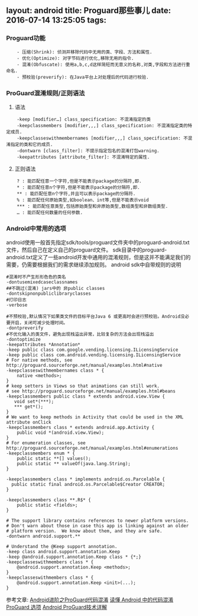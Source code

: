 layout: android
title: Proguard那些事儿
date: 2016-07-14 13:25:05
tags:
---
### Proguard功能
```
    - 压缩(Shrink): 侦测并移除代码中无用的类、字段、方法和属性.
    - 优化(Optimize): 对字节码进行优化,移除无用的指令.
    - 混淆(Obfuscate): 使用a,b,c,d这样简短而无意义的名称,对类,字段和方法进行重命名.
    - 预校验(preverify): 在Java平台上对处理后的代码进行校验.
```

### ProGuard混淆规则/正则语法
1. 语法
```
    -keep [modifier…] class_specification: 不混淆指定的类
    -keepclassmembers [modifier,,,] class_specification: 不混淆指定类的特定成员. 
    -keepclasseswithmembernames [modifier,,,] class_specification: 不混淆指定的类和它的成员. 
    -dontwarn [class_filter]: 不提示指定包名的混淆打包warning. 
    -keepattributes [attribute_filter]: 不混淆特定的属性. 
```
2. 正则语法
```
    ? : 能匹配任意一个字符,但是不能表示package的分隔符,即.
    * : 能匹配任意n个字符,但是不能表示package的分隔符,即.
    ** : 能匹配任意n个字符,并且可以表示package的分隔符.
    % : 能匹配任何原始类型,如boolean、int等,但是不能表示void
    *** : 能匹配任意类型,包括原始类型和非原始类型,数组类型和非数组类型.
    … : 能匹配任何数量的任何参数.
```
### Android中常用的选项
android使用一般首先指定sdk/tools/proguard文件夹中的proguard-android.txt文件，然后自己在定义自己的proguard文件。
sdk目录中的proguard-android.txt定义了一些android开发中通用的混淆规则，但是这并不能满足我们的需要，仍需要根据我们的需求继续添加规则。
android sdk中自带规则的说明
```
#混淆时不产生形形色色的类名
-dontusemixedcaseclassnames
##不跳过(混淆) jars中的 非public classes
-dontskipnonpubliclibraryclasses
#打印日志
-verbose

#不预校验,默认情况下如果类文件的目标平台Java 6 或更高时会进行预校验。Android没必要开启，关闭可减少处理时间。
-dontpreverify
#不优化输入的类文件，避免出现栈溢出异常，比较复杂的方法会出现栈溢出
-dontoptimize
-keepattributes *Annotation*
-keep public class com.google.vending.licensing.ILicensingService
-keep public class com.android.vending.licensing.ILicensingService
# For native methods, see http://proguard.sourceforge.net/manual/examples.html#native
-keepclasseswithmembernames class * {
    native <methods>;
}
# keep setters in Views so that animations can still work.
# see http://proguard.sourceforge.net/manual/examples.html#beans
-keepclassmembers public class * extends android.view.View {
   void set*(***);
   *** get*();
}
# We want to keep methods in Activity that could be used in the XML attribute onClick
-keepclassmembers class * extends android.app.Activity {
    public void *(android.view.View);
}
# For enumeration classes, see http://proguard.sourceforge.net/manual/examples.html#enumerations
-keepclassmembers enum * {
    public static **[] values();
    public static ** valueOf(java.lang.String);
}

-keepclassmembers class * implements android.os.Parcelable {
  public static final android.os.Parcelable$Creator CREATOR;
}

-keepclassmembers class **.R$* {
    public static <fields>;
}

# The support library contains references to newer platform versions.
# Don't warn about those in case this app is linking against an older
# platform version.  We know about them, and they are safe.
-dontwarn android.support.**

# Understand the @Keep support annotation.
-keep class android.support.annotation.Keep
-keep @android.support.annotation.Keep class * {*;}
-keepclasseswithmembers class * {
    @android.support.annotation.Keep <methods>;
}
-keepclasseswithmembers class * {
    @android.support.annotation.Keep <init>(...);
}
```



参考文章:
[Android进阶之ProGuard代码混淆](http://hanhailong.com/2015/12/28/Android%E8%BF%9B%E9%98%B6%E4%B9%8BProGuard%E4%BB%A3%E7%A0%81%E6%B7%B7%E6%B7%86/?hmsr=toutiao.io&utm_medium=toutiao.io&utm_source=toutiao.io)
[读懂 Android 中的代码混淆](http://droidyue.com/blog/2016/07/10/understanding-android-obfuscated-code-by-proguard/?hmsr=toutiao.io&utm_medium=toutiao.io&utm_source=toutiao.io)
[ProGuard 选项](http://www.open-open.com/lib/view/open1449238996467.html)
[Android ProGuard技术详解](http://blog.csdn.net/wzy_1988/article/details/50061501)